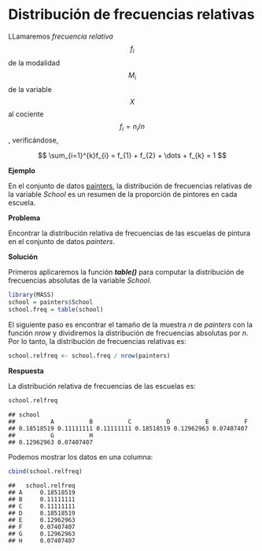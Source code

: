 
# Distribución de frecuencias relativas

LLamaremos _frecuencia relativa_ $$f_{i}$$ de la modalidad $$M_{i}$$ de la variable $$X$$ al cociente $$f_{i} = n_{i}/n$$, verificándose,

$$
\sum_{i=1}^{k}f_{i} = f_{1} + f_{2} + \dots + f_{k} = 1
$$

__Ejemplo__

En el conjunto de datos [painters](./README.md), la distribución de frecuencias relativas de la variable _School_ es un resumen de la proporción de pintores en cada escuela.

__Problema__

Encontrar la distribución relativa de frecuencias de las escuelas de pintura en el conjunto de datos _painters_.

__Solución__

Primeros aplicaremos la función ___table()___ para computar la distribución de frecuencias absolutas de la variable _School_.


```r
library(MASS)
school = painters$School
school.freq = table(school)
```

El siguiente paso es encontrar el tamaño de la muestra $n$ de _painters_ con la función _nrow_ y dividiremos la distribución de frecuencias absolutas por $n$. Por lo tanto, la distribución de frecuencias relativas es:


```r
school.relfreq <- school.freq / nrow(painters)
```

__Respuesta__

La distribución relativa de frecuencias de las escuelas es:


```r
school.relfreq
```

```
## school
##          A          B          C          D          E          F 
## 0.18518519 0.11111111 0.11111111 0.18518519 0.12962963 0.07407407 
##          G          H 
## 0.12962963 0.07407407
```
Podemos mostrar los datos en una columna:


```r
cbind(school.relfreq)
```

```
##   school.relfreq
## A     0.18518519
## B     0.11111111
## C     0.11111111
## D     0.18518519
## E     0.12962963
## F     0.07407407
## G     0.12962963
## H     0.07407407
```







